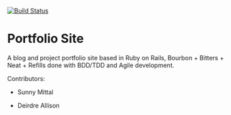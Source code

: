 [![Build Status](https://travis-ci.org/phillwilt/portfolio.svg?branch=master)](https://travis-ci.org/phillwilt/portfolio)

Portfolio Site
============

A blog and project portfolio site based in Ruby on Rails, Bourbon + Bitters + Neat + Refills done with BDD/TDD and Agile development.

Contributors:

- Sunny Mittal

- Deirdre Allison
